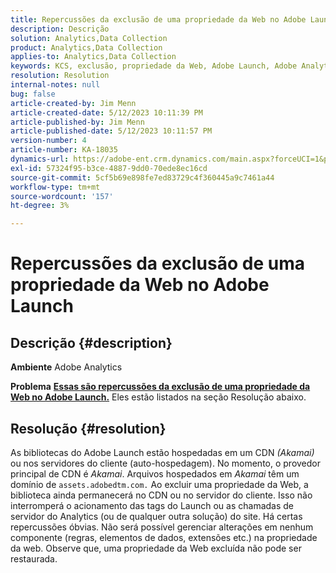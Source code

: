 ```yaml
---
title: Repercussões da exclusão de uma propriedade da Web no Adobe Launch
description: Descrição
solution: Analytics,Data Collection
product: Analytics,Data Collection
applies-to: Analytics,Data Collection
keywords: KCS, exclusão, propriedade da Web, Adobe Launch, Adobe Analytics, Coleção de dados, Perguntas frequentes
resolution: Resolution
internal-notes: null
bug: false
article-created-by: Jim Menn
article-created-date: 5/12/2023 10:11:39 PM
article-published-by: Jim Menn
article-published-date: 5/12/2023 10:11:57 PM
version-number: 4
article-number: KA-18035
dynamics-url: https://adobe-ent.crm.dynamics.com/main.aspx?forceUCI=1&pagetype=entityrecord&etn=knowledgearticle&id=7a507ef6-11f1-ed11-8849-6045bd006295
exl-id: 57324f95-b3ce-4887-9dd0-70ede8ec16cd
source-git-commit: 5cf5b69e898fe7ed83729c4f360445a9c7461a44
workflow-type: tm+mt
source-wordcount: '157'
ht-degree: 3%

---
```


# Repercussões da exclusão de uma propriedade da Web no Adobe Launch

## Descrição {#description}


<b>Ambiente</b>
Adobe Analytics

<b>Problema</b>
<u><b>Essas são repercussões da exclusão de uma propriedade da Web no Adobe Launch.</b></u>
Eles estão listados na seção Resolução abaixo.


## Resolução {#resolution}


As bibliotecas do Adobe Launch estão hospedadas em um CDN *(Akamai)* ou nos servidores do cliente (auto-hospedagem).
No momento, o provedor principal de CDN é *Akamai*.
Arquivos hospedados em *Akamai* têm um domínio de `assets.adobedtm.com.` Ao excluir uma propriedade da Web, a biblioteca ainda permanecerá no CDN ou no servidor do cliente.
Isso não interromperá o acionamento das tags do Launch ou as chamadas de servidor do Analytics (ou de qualquer outra solução) do site.
Há certas repercussões óbvias.
Não será possível gerenciar alterações em nenhum componente (regras, elementos de dados, extensões etc.) na propriedade da web.
Observe que, uma propriedade da Web excluída não pode ser restaurada.
